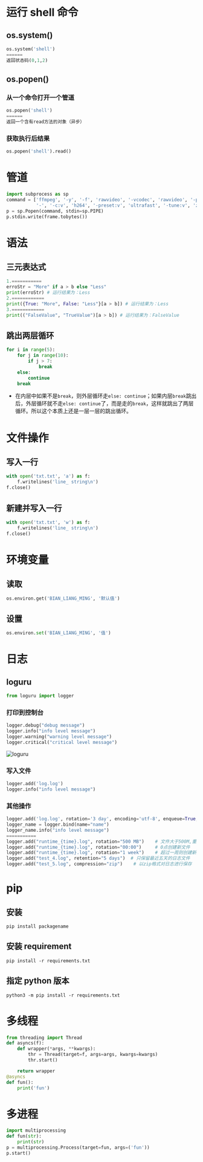 # 运行 shell 命令

## os.system()

```python
os.system('shell')
======
返回状态码(0,1,2)
```

## os.popen()

###  从一个命令打开一个管道

```python
os.popen('shell')
======
返回一个含有read方法的对象（异步）
```

### 获取执行后结果

```python
os.popen('shell').read()
```

# 管道

```python
import subprocess as sp
command = ['ffmpeg', '-y', '-f', 'rawvideo', '-vcodec', 'rawvideo', '-pix_fmt', 'bgr24', '-s', '1920*1080', '-r', '30', '-i',
           '-', '-c:v', 'h264', '-preset:v', 'ultrafast', '-tune:v', 'zerolatency', '-f', 'flv', '-r', '30', 'rtmp://127.0.0.1:5002/live']
p = sp.Popen(command, stdin=sp.PIPE)
p.stdin.write(frame.tobytes())
```

# 语法

## 三元表达式

```python
1.===========
erroStr = "More" if a > b else "Less"
print(erroStr) # 运行结果为：Less
2.============
print({True: "More", False: "Less"}[a > b]) # 运行结果为：Less
3.============
print(("FalseValue", "TrueValue")[a > b]) # 运行结果为：FalseValue
```

## 跳出两层循环

```python
for i in range(5):
    for j in range(10):
        if j > 7:
            break
	else:
        continue
	break
```

-  在内层中如果不是`break`，则外层循环走`else: continue`；如果内层`break`跳出后，外层循环就不走`else: continue`了，而是走的`break`，这样就跳出了两层循环。所以这个本质上还是一层一层的跳出循环。

# 文件操作

## 写入一行

```python
with open('txt.txt', 'a') as f:
    f.writelines('line_ string\n')
f.close()
```

## 新建并写入一行

```python
with open('txt.txt', 'w') as f:
    f.writelines('line_ string\n')
f.close()
```



# 环境变量

## 读取

```python
os.environ.get('BIAN_LIANG_MING', '默认值')
```

## 设置

```python
os.environ.set('BIAN_LIANG_MING', '值')
```

# 日志

## loguru

```python
from loguru import logger
```

### 打印到控制台

```python
logger.debug("debug message")
logger.info("info level message")
logger.warning("warning level message")
logger.critical("critical level message")
```

![loguru](https://img.jbzj.com/file_images/article/202202/202202160856239.png)

### 写入文件

```python
logger.add('log.log')
logger.info("info level message")
```

### 其他操作

```python
logger.add('log.log', rotation='3 day', encoding='utf-8', enqueue=True, retention='7 days', filter=lambda record: record["extra"]["name"] == "name")
logger_name = logger.bind(name="name")
logger_name.info("info level message")
===========
logger.add("runtime_{time}.log", rotation="500 MB")    # 文件大于500M,重新生成一个文件
logger.add("runtime_{time}.log", rotation="00:00")     # 0点创建新文件
logger.add("runtime_{time}.log", rotation="1 week")    # 超过一周则创建新文件
logger.add("test_4.log", retention="5 days")  # 只保留最近五天的日志文件
logger.add("test_5.log", compression="zip")    # 以zip格式对日志进行保存
```

# pip

## 安装

```shell
pip install packagename
```

## 安装 requirement

```shell
pip install -r requirements.txt
```

## 指定 python 版本

```shell
python3 -m pip install -r requirements.txt
```

# 多线程

```python
from threading import Thread
def asyncs(f):
    def wrapper(*args, **kwargs):
        thr = Thread(target=f, args=args, kwargs=kwargs)
        thr.start()

    return wrapper
@asyncs
def fun():
    print('fun')
```

# 多进程

```python
import multiprocessing
def fun(str):
    print(str)
p = multiprocessing.Process(target=fun, args=('fun'))
p.start()
```







